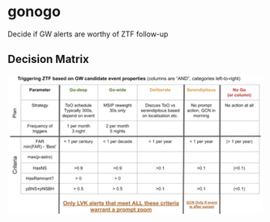# gonogo
Decide if GW alerts are worthy of ZTF follow-up

## Decision Matrix
![](docs/decision_matrix.png)
